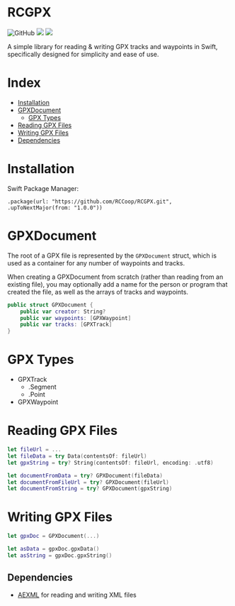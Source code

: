 # RCGPX

![GitHub](https://img.shields.io/github/license/RCCoop/RCGPX)
[![](https://img.shields.io/endpoint?url=https%3A%2F%2Fswiftpackageindex.com%2Fapi%2Fpackages%2FRCCoop%2FRCGPX%2Fbadge%3Ftype%3Dswift-versions)](https://swiftpackageindex.com/RCCoop/RCGPX)
[![](https://img.shields.io/endpoint?url=https%3A%2F%2Fswiftpackageindex.com%2Fapi%2Fpackages%2FRCCoop%2FRCGPX%2Fbadge%3Ftype%3Dplatforms)](https://swiftpackageindex.com/RCCoop/RCGPX)

A simple library for reading & writing GPX tracks and waypoints in Swift, specifically designed for simplicity and ease of use.


# Index

- [Installation](#installation)
- [GPXDocument](#gpxdocument)
  - [GPX Types](#gpx-types)
- [Reading GPX Files](#reading-gpx-files)
- [Writing GPX Files](#writing-gpx-files)
- [Dependencies](#dependencies)

# Installation

Swift Package Manager:
```
.package(url: "https://github.com/RCCoop/RCGPX.git", .upToNextMajor(from: "1.0.0"))
```

# GPXDocument

The root of a GPX file is represented by the `GPXDocument` struct, which is used as a container for any number of waypoints and tracks.

When creating a GPXDocument from scratch (rather than reading from an existing file), you may optionally add a name for the person or program that created the file, as well as the arrays of tracks and waypoints.

```swift
public struct GPXDocument {
    public var creator: String?
    public var waypoints: [GPXWaypoint]
    public var tracks: [GPXTrack]
}
```

# GPX Types

- GPXTrack
    - .Segment
    - .Point
- GPXWaypoint

# Reading GPX Files

```swift
let fileUrl = ...
let fileData = try Data(contentsOf: fileUrl)
let gpxString = try? String(contentsOf: fileUrl, encoding: .utf8)

let documentFromData = try? GPXDocument(fileData)
let documentFromFileUrl = try? GPXDocument(fileUrl)
let documentFromString = try? GPXDocument(gpxString)
```

# Writing GPX Files

```swift
let gpxDoc = GPXDocument(...)

let asData = gpxDoc.gpxData()
let asString = gpxDoc.gpxString()
```

## Dependencies

- [AEXML](https://github.com/tadija/AEXML) for reading and writing XML files

